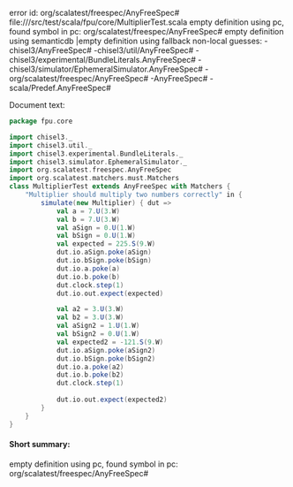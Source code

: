 error id: org/scalatest/freespec/AnyFreeSpec#
file://<WORKSPACE>/src/test/scala/fpu/core/MultiplierTest.scala
empty definition using pc, found symbol in pc: org/scalatest/freespec/AnyFreeSpec#
empty definition using semanticdb
|empty definition using fallback
non-local guesses:
	 -chisel3/AnyFreeSpec#
	 -chisel3/util/AnyFreeSpec#
	 -chisel3/experimental/BundleLiterals.AnyFreeSpec#
	 -chisel3/simulator/EphemeralSimulator.AnyFreeSpec#
	 -org/scalatest/freespec/AnyFreeSpec#
	 -AnyFreeSpec#
	 -scala/Predef.AnyFreeSpec#

Document text:

```scala
package fpu.core

import chisel3._
import chisel3.util._
import chisel3.experimental.BundleLiterals._
import chisel3.simulator.EphemeralSimulator._
import org.scalatest.freespec.AnyFreeSpec
import org.scalatest.matchers.must.Matchers
class MultiplierTest extends AnyFreeSpec with Matchers {
    "Multiplier should multiply two numbers correctly" in {
        simulate(new Multiplier) { dut =>
            val a = 7.U(3.W)
            val b = 7.U(3.W)
            val aSign = 0.U(1.W)
            val bSign = 0.U(1.W)
            val expected = 225.S(9.W)
            dut.io.aSign.poke(aSign)
            dut.io.bSign.poke(bSign)
            dut.io.a.poke(a)
            dut.io.b.poke(b)
            dut.clock.step(1)
            dut.io.out.expect(expected)

            val a2 = 3.U(3.W)
            val b2 = 3.U(3.W)
            val aSign2 = 1.U(1.W)
            val bSign2 = 0.U(1.W)
            val expected2 = -121.S(9.W)
            dut.io.aSign.poke(aSign2)
            dut.io.bSign.poke(bSign2)
            dut.io.a.poke(a2)
            dut.io.b.poke(b2)
            dut.clock.step(1)
        
            dut.io.out.expect(expected2)
        }
    }
}
```

#### Short summary: 

empty definition using pc, found symbol in pc: org/scalatest/freespec/AnyFreeSpec#